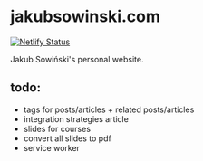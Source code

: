 # jakubsowinski.com

[![Netlify Status](https://api.netlify.com/api/v1/badges/f65ced6a-ddf4-4f1f-8327-a28895f91d97/deploy-status)](https://app.netlify.com/sites/jakubsowinski/deploys)

Jakub Sowiński's personal website.

## todo:

- tags for posts/articles + related posts/articles
- integration strategies article
- slides for courses
- convert all slides to pdf
- service worker

